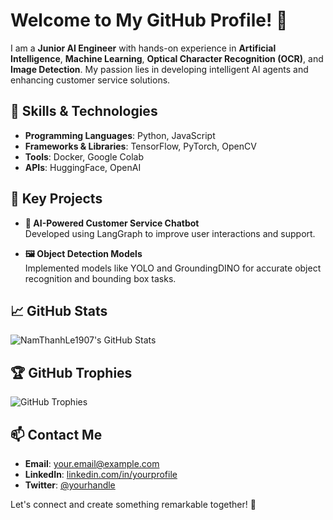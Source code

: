 # Welcome to My GitHub Profile! 👋

I am a **Junior AI Engineer** with hands-on experience in **Artificial Intelligence**, **Machine Learning**, **Optical Character Recognition (OCR)**, and **Image Detection**. My passion lies in developing intelligent AI agents and enhancing customer service solutions.

## 🔧 Skills & Technologies

- **Programming Languages**: Python, JavaScript
- **Frameworks & Libraries**: TensorFlow, PyTorch, OpenCV
- **Tools**: Docker, Google Colab
- **APIs**: HuggingFace, OpenAI

## 🚀 Key Projects

- **🤖 AI-Powered Customer Service Chatbot**  
  Developed using LangGraph to improve user interactions and support.

- **🖼️ Object Detection Models**  
  Implemented models like YOLO and GroundingDINO for accurate object recognition and bounding box tasks.

## 📈 GitHub Stats

![NamThanhLe1907's GitHub Stats](https://github-readme-stats.vercel.app/api?username=NamThanhLe1907&show_icons=true&theme=radical)

## 🏆 GitHub Trophies

![GitHub Trophies](https://github-profile-trophy.vercel.app/?username=NamThanhLe1907&theme=dracula)

## 📫 Contact Me

- **Email**: your.email@example.com
- **LinkedIn**: [linkedin.com/in/yourprofile](https://linkedin.com/in/yourprofile)
- **Twitter**: [@yourhandle](https://twitter.com/yourhandle)

Let's connect and create something remarkable together! 🚀
